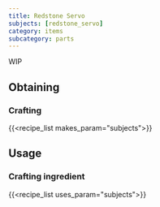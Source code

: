 ```yaml
---
title: Redstone Servo
subjects: [redstone_servo]
category: items
subcategory: parts
---
```


WIP

Obtaining
---------

### Crafting
{{<recipe_list makes_param="subjects">}}

Usage
-----

### Crafting ingredient
{{<recipe_list uses_param="subjects">}}